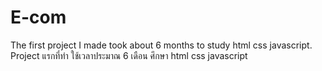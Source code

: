 # E-com
The first project I made took about 6 months to study html css javascript.
Project แรกที่ทำ ใช้เวลาประมาณ 6 เดือน ศึกษา html css javascript 
